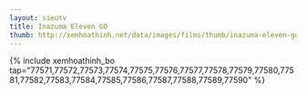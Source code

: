 ```yaml
---
layout: sieutv
title: Inazuma Eleven GO
thumb: http://xemhoathinh.net/data/images/films/thumb/inazuma-eleven-go-inazuma-eleven-go-2012.jpg
---
```

{% include xemhoathinh_bo tap="77571,77572,77573,77574,77575,77576,77577,77578,77579,77580,77581,77582,77583,77584,77585,77586,77587,77588,77589,77590" %} 
